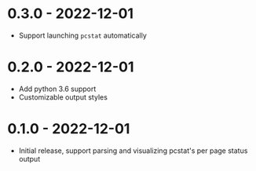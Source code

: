 # 0.3.0 - 2022-12-01
* Support launching `pcstat` automatically
# 0.2.0 - 2022-12-01
* Add python 3.6 support
* Customizable output styles
# 0.1.0 - 2022-12-01
* Initial release, support parsing and visualizing pcstat's per page status output